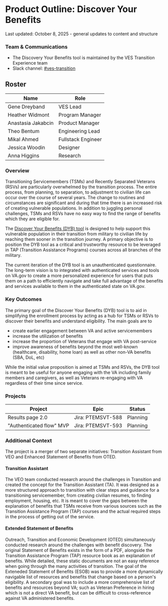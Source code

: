 # Product Outline: Discover Your Benefits
Last updated: October 8, 2025 - general updates to content and structure

### Team & Communications
- The Discovery Your Benefits tool is maintained by the VES Transition Experience team
- Slack channel: [#ves-transition](https://dsva.slack.com/archives/C06C7RS27GD)

## Roster
|Name|Role|
|----|----|
|Gene Dreyband |VES Lead|
|Heather Widmont| Program Manager |
|Anastasia Jakabcin|Product Manager|
| Theo Bentum  | Engineering Lead | 
| Mikal Ahmed | Fullstack Engineer |
|Jessica Woodin|	Designer | 
|Anna Higgins | Research| 
 

### Overview
Transitioning Servicemembers (TSMs) and Recently Separated Veterans (RSVs) are particularly overwhelmed by the transition process. The entire process, from planning, to separation, to adjustment to civilian life can occur over the course of several years. The change to routines and circumstances are significant and during that time there is an increased risk of creating vulnerable populations. In addition to juggling personal challenges, TSMs and RSVs have no easy way to find the range of benefits which they are eligible for. 

The [Discover Your Benefits (DYB) tool](https://www.va.gov/discover-your-benefits/introduction) is designed to help support this vulnerable population in their transition from military to civilian life by reaching them sooner in the transition journey. A primary objective is to position the DYB tool as a critical and trustworthy resource to be leveraged in TAP (Transition Assistance Programs) courses across all branches of the military.

The current iteration of the DYB tool is an unauthenticated questionnaire. The long-term vision is to integrated with authenticated services and tools on VA.gov to create a more personalized experience for users that puts them on a path to efficiently navigate and take full advantage of the benefits and services available to them in the authenticated state on VA.gov.

### Key Outcomes
The primary goal of the Discover Your Benefits (DYB) tool is to aid in simplifying the enrollment process by acting as a hub for TSMs or RSVs to discover their benefits and understand eligibility. The main goals are to 
- create earlier engagement between VA and active servicemembers
- increase the utilization of benefits
- increase the proportion of Veterans that engage with VA post-service
- improve awareness of benefits beyond the most well-known (healthcare, disability, home loan) as well as other non-VA benefits (SBA, DoL, etc)

While the initial value proposition is aimed at TSMs and RSVs, the DYB tool is meant to be useful for anyone engaging with the VA including family members and caregivers, as well as Veterans re-engaging with VA regardless of their time since service.

### Projects

|Project|Epic|Status|
|----|----|---|
|Results page 2.0 | Jira: PTEMSVT-588  | Planning |
| "Authenticated flow" MVP | Jira: PTEMSVT-593 | Planning|


### Additional Context
The project is a merger of two separate initiatives: Transition Assistant from VEO and Enhanced Statement of Benefits from OTED.

#### Transition Assistant
The VEO team conducted research around the challenges in Transition and created the concept for the Transition Assistant (TA). It was designed as a more structured approach to transition with clear steps and guidance for a transitioning servicemember, from creating civilian resumes, to finding employment, housing, etc. It is meant to cover the gaps between the explanation of benefits that TSMs receive from various sources such as the Transition Assistance Program (TAP) courses and the actual required steps in the process of getting out of the service.

#### Extended Statement of Benefits
Outreach, Transition and Economic Development (OTED) simultaneously conducted research around the challenges with benefit discovery. The original Statement of Benefits exists in the form of a PDF, alongside the Transition Assistance Program (TAP) resource book as an explanation of benefits. While detailed, these static documents are not an easy reference when going through the many activities of transition. The goal of the Exteneded Statement of Benefits (ESOB) was to provide a more dynamically navigable list of resources and benefits that change based on a person's eligibility. A secondary goal was to include a more comprehensive list of benefits and resources beyond VA; such as Veteran Preference in hiring which is not a direct VA benefit, but can be difficult to cross-reference against VA administered benefits.

 

